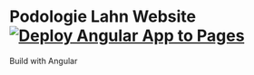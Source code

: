 # Podologie Lahn Website [![Deploy Angular App to Pages](https://github.com/JohannesBauer97/podologie-lahn/actions/workflows/deploy-gh.yml/badge.svg)](https://github.com/JohannesBauer97/podologie-lahn/actions/workflows/deploy-gh.yml)
Build with Angular
